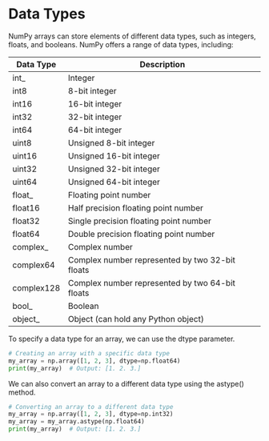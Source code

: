 # Data Types

NumPy arrays can store elements of different data types, such as integers, floats, and booleans. NumPy offers a range of data types, including:

| Data Type  | Description                                     |
| ---------- | ----------------------------------------------- |
| int\_      | Integer                                         |
| int8       | 8-bit integer                                   |
| int16      | 16-bit integer                                  |
| int32      | 32-bit integer                                  |
| int64      | 64-bit integer                                  |
| uint8      | Unsigned 8-bit integer                          |
| uint16     | Unsigned 16-bit integer                         |
| uint32     | Unsigned 32-bit integer                         |
| uint64     | Unsigned 64-bit integer                         |
| float\_    | Floating point number                           |
| float16    | Half precision floating point number            |
| float32    | Single precision floating point number          |
| float64    | Double precision floating point number          |
| complex\_  | Complex number                                  |
| complex64  | Complex number represented by two 32-bit floats |
| complex128 | Complex number represented by two 64-bit floats |
| bool\_     | Boolean                                         |
| object\_   | Object (can hold any Python object)             |

To specify a data type for an array, we can use the dtype parameter.

```python
# Creating an array with a specific data type
my_array = np.array([1, 2, 3], dtype=np.float64)
print(my_array)  # Output: [1. 2. 3.]
```

We can also convert an array to a different data type using the astype() method.

```python
# Converting an array to a different data type
my_array = np.array([1, 2, 3], dtype=np.int32)
my_array = my_array.astype(np.float64)
print(my_array)  # Output: [1. 2. 3.]
```
